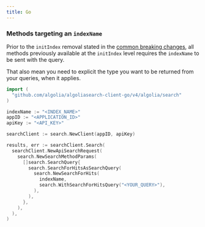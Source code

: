 ```yaml
---
title: Go
---
```


### Methods targeting an `indexName`

Prior to the `initIndex` removal stated in the [common breaking changes](/docs/clients/migration-guides/#common-breaking-changes), all methods previously available at the `initIndex` level requires the `indexName` to be sent with the query.

That also mean you need to explicit the type you want to be returned from your queries, when it applies.

```go
import (
  "github.com/algolia/algoliasearch-client-go/v4/algolia/search"
)

indexName := "<INDEX_NAME>"
appID := "<APPLICATION_ID>"
apiKey := "<API_KEY>"

searchClient := search.NewClient(appID, apiKey)

results, err := searchClient.Search(
  searchClient.NewApiSearchRequest(
    search.NewSearchMethodParams(
      []search.SearchQuery{
        search.SearchForHitsAsSearchQuery(
          search.NewSearchForHits(
            indexName,
            search.WithSearchForHitsQuery("<YOUR_QUERY>"),
          ),
        ),
      },
    ),
  ),
)
```
